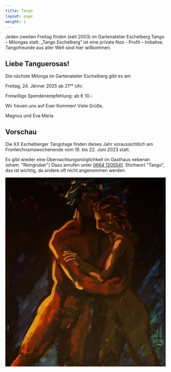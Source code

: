 ```yaml
---
title: Tango
layout: page
weight: 1
---
```


Jeden zweiten Freitag finden (seit 2003) im Gartenatelier Eschelberg Tango – Milongas statt. 
„Tango Eschelberg“ ist eine private Non - Profit – Initiative. Tangofreunde aus aller Welt sind hier willkommen.

## Liebe Tanguerosas!

Die nächste Milonga im Gartenatelier Eschelberg gibt es am

Freitag, 24. Jänner 2025 ab 21°° Uhr.

Freiwillige Spendenempfehlung: ab € 10.-

Wir freuen uns auf Euer Kommen! Viele Grüße,

Magnus und Eva Maria

## Vorschau
Die XX Eschelberger Tangotage finden dieses Jahr voraussichtlich am Fronleichnamswochenende vom 19. bis 22. Juni 2023 statt.

Es gibt wieder eine Übernachtungsmöglichkeit im Gasthaus nebenan (ehem. "Reingruber") 
Dazu anrufen unter <a href="tel:+436641205541">0664 1205541</a>. Stichwort "Tango", das ist wichtig, da andere oft nicht angenommen werden.


![Tango1](/files/tango/TB12_248.jpg)
